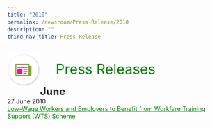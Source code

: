 ```yaml
---
title: "2010"
permalink: /newsroom/Press-Release/2010
description: ""
third_nav_title: Press Release
---
```

<img align="left"
src="/images/icons/ico_media_articles.png"
class="PressReleaseIcon">
<br>
<font align="center" color="green" size="+3">&nbsp;&nbsp;&nbsp;&nbsp;Press
Releases</font><br><br>
<font size="+2"><b>June</b></font><br>
27 June 2010<br>
<a class="hyperlink" href="https://www.mom.gov.sg/newsroom/press-releases/2010/lowwage-workers-and-employers-to-benefit-from-workfare-training-support-wts-scheme">Low-Wage Workers and Employers to Benefit from Workfare Training Support (WTS) Scheme</a>

<style>
img.PressReleaseIcon {
  height: 15%;
  width: 15%;
}
a.hyperlink {
    color:green;
  }
a.hyperlink:hover {
    color:MediumVioletRed;
  }
</style>
